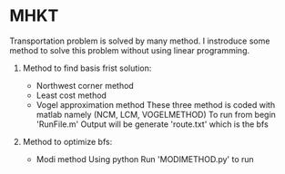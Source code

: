 # MHKT

Transportation problem is solved by many method. I instroduce some method to solve this problem without using linear programming.
1) Method to find basis frist solution:
	+ Northwest corner method
	+ Least cost method
	+ Vogel approximation method
These three method is coded with matlab namely (NCM, LCM, VOGELMETHOD)
To run from begin 'RunFile.m'
Output will be generate 'route.txt' which is the bfs

2) Method to optimize bfs:
	+ Modi method
Using python
Run 'MODIMETHOD.py' to run

